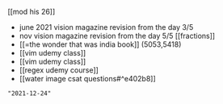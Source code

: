 [[mod his 26]]
- june 2021 vision magazine revision from the day 3/5
- nov vision magazine revision from the day 5/5
[[fractions]]
- [[=the wonder that was india book]] (5053,5418)
- [[vim udemy class]]
- [[vim udemy class]]
- [[regex udemy course]]
- [[water image csat questions#^e402b8]]

```query 2021-11-07 00:28
"2021-12-24"
```